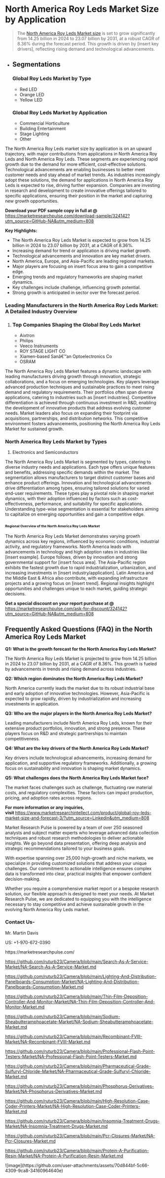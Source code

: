 <h1>North America Roy Leds Market&nbsp;Size by Application</h1><blockquote><p>The <a href="https://marketresearchpulse.com/download-sample/324142?utm_source=GitHub-NA&amp;utm_medium=808">North America Roy Leds Market size</a> is set to grow significantly from 14.25 billion in 2024 to 23.07 billion by 2031, at a robust CAGR of 8.36% during the forecast period. This growth is driven by [insert key drivers], reflecting rising demand and technological advancements.</p></blockquote><ul><li><h2>Segmentations</h2><h3>Global Roy Leds Market by Type</h3><ul><li>Red LED</li><li>Orange LED</li><li>Yellow LED</li></ul><h3>Global Roy Leds Market by Application</h3><ul><li>Commercial Horticulture</li><li>Building Entertainment</li><li>Stage Lighting</li><li>Other</li></ul></li></ul><p>The North America Roy Leds market size by application is on an upward trajectory, with major contributions from applications in North America Roy Leds and North America Roy Leds. These segments are experiencing rapid growth due to the demand for more efficient, cost-effective solutions. Technological advancements are enabling businesses to better meet customer needs and stay ahead of market trends. As industries increasingly adopt these solutions, the demand for applications in North America Roy Leds is expected to rise, driving further expansion. Companies are investing in research and development to create innovative offerings tailored to specific applications, ensuring their position in the market and capturing new growth opportunities.</p><p><strong>Download your PDF sample copy in full at @ </strong><a href="https://marketresearchpulse.com/download-sample/324142?utm_source=GitHub-NA&amp;utm_medium=808">https://marketresearchpulse.com/download-sample/324142?utm_source=GitHub-NA&amp;utm_medium=808</a></p><p><strong>Key Highlights: </strong></p><ul><li>The North America Roy Leds Market is expected to grow from 14.25 billion in 2024 to 23.07 billion by 2031, at a CAGR of 8.36%.</li><li>Increasing demand for trend or application is driving market growth.</li><li>Technological advancements and innovation are key market drivers.</li><li>North America, Europe, and Asia-Pacific are leading regional markets.</li><li>Major players are focusing on insert focus area to gain a competitive edge.</li><li>Emerging trends and regulatory frameworks are shaping market dynamics.</li><li>Key challenges include challenge, influencing growth potential.</li><li>Strong growth is anticipated in sector over the forecast period.</li></ul><h3>Leading Manufacturers in the North America Roy Leds Market: A Detailed Industry Overview</h3><ol><li><h3>Top Companies Shaping the Global Roy Leds Market </h3><ul><li>Aixtron</li><li>Philips</li><li>Veeco Instruments</li><li>ROY STAGE LIGHT CO</li><li>Xiamen-based Sanâ€™an Optoelectronics Co</li><li>OSRAM</li></ul></li></ol><div class="flex max-w-full flex-col flex-grow"><div class="min-h-8 text-message flex w-full flex-col items-end gap-2 whitespace-normal break-words [.text-message+&amp;]:mt-5" dir="auto" data-message-author-role="assistant" data-message-id="fd8432e4-4910-450d-b182-61b7bfb0a01f" data-message-model-slug="gpt-4o"><div class="flex w-full flex-col gap-1 empty:hidden first:pt-[3px]"><div class="markdown prose w-full break-words dark:prose-invert light"><p>The North America Roy Leds Market features a dynamic landscape with leading manufacturers driving growth through innovation, strategic collaborations, and a focus on emerging technologies. Key players leverage advanced production techniques and sustainable practices to meet rising demand and regulatory requirements. Their portfolios often span diverse applications, catering to industries such as [insert industries]. Competitive differentiation is achieved through continuous investment in R&amp;D, enabling the development of innovative products that address evolving customer needs. Market leaders also focus on expanding their footprint via acquisitions, partnerships, and distribution networks. This competitive environment fosters advancements, positioning the North America Roy Leds Market for sustained growth.</p></div></div></div></div><h3>North America Roy Leds Market by Types</h3><ol><li>Electronics and Semiconductors</li></ol><div class="flex max-w-full flex-col flex-grow"><div class="min-h-8 text-message flex w-full flex-col items-end gap-2 whitespace-normal break-words [.text-message+&amp;]:mt-5" dir="auto" data-message-author-role="assistant" data-message-id="084470be-0bb7-4664-bddf-5156b4f41249" data-message-model-slug="gpt-4o-mini"><div class="flex w-full flex-col gap-1 empty:hidden first:pt-[3px]"><div class="markdown prose w-full break-words dark:prose-invert light"><p>The North America Roy Leds Market is segmented by types, catering to diverse industry needs and applications. Each type offers unique features and benefits, addressing specific demands within the market. The segmentation allows manufacturers to target distinct customer bases and enhance product offerings. Innovation and technological advancements drive differentiation among types, ensuring tailored solutions for varied end-user requirements. These types play a pivotal role in shaping market dynamics, with their adoption influenced by factors such as cost-effectiveness, performance, and suitability for specific applications. Understanding type-wise segmentation is essential for stakeholders aiming to capitalize on emerging opportunities and gain a competitive edge.</p></div></div></div></div><h3><span style="font-size: 11px;">Regional Overview of the North America Roy Leds Market</span></h3><div class="flex max-w-full flex-col flex-grow"><div class="min-h-8 text-message flex w-full flex-col items-end gap-2 whitespace-normal break-words [.text-message+&amp;]:mt-5" dir="auto" data-message-author-role="assistant" data-message-id="e9038762-ce64-4e30-91c9-9bd413514231" data-message-model-slug="gpt-4o-mini"><div class="flex w-full flex-col gap-1 empty:hidden first:pt-[3px]"><div class="markdown prose w-full break-words dark:prose-invert light"><p>The North America Roy Leds Market demonstrates varying growth dynamics across key regions, influenced by economic conditions, industrial activity, and regulatory frameworks. North America leads with advancements in technology and high adoption rates in industries like [insert example]. Europe follows, driven by innovation and strong governmental support for [insert focus area]. The Asia-Pacific region exhibits the fastest growth due to rapid industrialization, urbanization, and increasing investments in [insert industry/application]. Latin America and the Middle East &amp; Africa also contribute, with expanding infrastructure projects and a growing focus on [insert trend]. Regional insights highlight opportunities and challenges unique to each market, guiding strategic decisions.</p></div></div></div></div><p><strong>Get a special discount on your report purchase at @ </strong><a href="https://marketresearchpulse.com/ask-for-discount/324142?utm_source=GitHub-NA&amp;utm_medium=808">https://marketresearchpulse.com/ask-for-discount/324142?utm_source=GitHub-NA&amp;utm_medium=808</a></p><h2>Frequently Asked Questions (FAQ) in the North America Roy Leds Market</h2><p><strong>Q1: What is the growth forecast for the North America Roy Leds Market?</strong></p><p>The North America Roy Leds Market is projected to grow from 14.25 billion in 2024 to 23.07 billion by 2031, at a CAGR of 8.36%. This growth is fueled by advancements in trends and rising demand across industries.</p><p><strong>Q2: Which region dominates the North America Roy Leds Market?</strong></p><p>North America currently leads the market due to its robust industrial base and early adoption of innovative technologies. However, Asia-Pacific is expected to grow rapidly, driven by industrialization and increasing investments in application.</p><p><strong>Q3: Who are the major players in the North America Roy Leds Market?</strong></p><p>Leading manufacturers include North America Roy Leds, known for their extensive product portfolios, innovation, and strong presence. These players focus on R&amp;D and strategic partnerships to maintain competitiveness.</p><p><strong>Q4: What are the key drivers of the North America Roy Leds Market?</strong></p><p>Key drivers include technological advancements, increasing demand for application, and supportive regulatory frameworks. Additionally, a growing focus on sustainability and innovation is shaping market dynamics.</p><p><strong>Q5: What challenges does the North America Roy Leds Market face?</strong></p><p>The market faces challenges such as challenge, fluctuating raw material costs, and regulatory complexities. These factors can impact production, pricing, and adoption rates across regions.</p><p><strong>For more information or any inquiries, visit&nbsp;</strong><a href="https://www.marketresearchintellect.com/product/global-roy-leds-market-size-and-forecast-3/?utm_source=Linkedin&utm_medium=808">https://www.marketresearchintellect.com/product/global-roy-leds-market-size-and-forecast-3/?utm_source=Linkedin&utm_medium=808</a></p><p>Market Research Pulse is powered by a team of over 250 seasoned analysts and subject matter experts who leverage advanced data collection techniques and robust research methodologies to deliver actionable insights. We go beyond data presentation, offering deep analysis and strategic recommendations tailored to your business goals.</p><p>With expertise spanning over 25,000 high-growth and niche markets, we specialize in providing customized solutions that address your unique challenges. Our commitment to actionable intelligence ensures complex data is transformed into clear, practical insights that empower confident decision-making.</p><p>Whether you require a comprehensive market report or a bespoke research solution, our flexible approach is designed to meet your needs. At Market Research Pulse, we are dedicated to equipping you with the intelligence necessary to stay competitive and achieve sustainable growth in the evolving North America Roy Leds market.</p><h3><strong>Contact Us-</strong></h3><p>Mr. Martin Davis</p><p>US: +1-970-672-0390</p><p>https://marketresearchpulse.com/</p><p><a href="https://github.com/ruturb23/Camera/blob/main/Search-As-A-Service-Market/NA-Search-As-A-Service-Market.md">https://github.com/ruturb23/Camera/blob/main/Search-As-A-Service-Market/NA-Search-As-A-Service-Market.md</a></p><p><a href="https://github.com/ruturb23/Camera/blob/main/Lighting-And-Distribution-Panelboards-Consumption-Market/NA-Lighting-And-Distribution-Panelboards-Consumption-Market.md">https://github.com/ruturb23/Camera/blob/main/Lighting-And-Distribution-Panelboards-Consumption-Market/NA-Lighting-And-Distribution-Panelboards-Consumption-Market.md</a></p><p><a href="https://github.com/ruturb23/Camera/blob/main/Thin-Film-Deposition-Controller-And-Monitor-Market/NA-Thin-Film-Deposition-Controller-And-Monitor-Market.md">https://github.com/ruturb23/Camera/blob/main/Thin-Film-Deposition-Controller-And-Monitor-Market/NA-Thin-Film-Deposition-Controller-And-Monitor-Market.md</a></p><p><a href="https://github.com/ruturb23/Camera/blob/main/Sodium-Sheabutteramphoacetate-Market/NA-Sodium-Sheabutteramphoacetate-Market.md">https://github.com/ruturb23/Camera/blob/main/Sodium-Sheabutteramphoacetate-Market/NA-Sodium-Sheabutteramphoacetate-Market.md</a></p><p><a href="https://github.com/ruturb23/Camera/blob/main/Recombinant-FVIII-Market/NA-Recombinant-FVIII-Market.md">https://github.com/ruturb23/Camera/blob/main/Recombinant-FVIII-Market/NA-Recombinant-FVIII-Market.md</a></p><p><a href="https://github.com/ruturb23/Camera/blob/main/Professional-Flash-Point-Testers-Market/NA-Professional-Flash-Point-Testers-Market.md">https://github.com/ruturb23/Camera/blob/main/Professional-Flash-Point-Testers-Market/NA-Professional-Flash-Point-Testers-Market.md</a></p><p><a href="https://github.com/ruturb23/Camera/blob/main/Pharmaceutical-Grade-Sulfuryl-Chloride-Market/NA-Pharmaceutical-Grade-Sulfuryl-Chloride-Market.md">https://github.com/ruturb23/Camera/blob/main/Pharmaceutical-Grade-Sulfuryl-Chloride-Market/NA-Pharmaceutical-Grade-Sulfuryl-Chloride-Market.md</a></p><p><a href="https://github.com/ruturb23/Camera/blob/main/Phosphorus-Derivatives-Market/NA-Phosphorus-Derivatives-Market.md">https://github.com/ruturb23/Camera/blob/main/Phosphorus-Derivatives-Market/NA-Phosphorus-Derivatives-Market.md</a></p><p><a href="https://github.com/ruturb23/Camera/blob/main/High-Resolution-Case-Coder-Printers-Market/NA-High-Resolution-Case-Coder-Printers-Market.md">https://github.com/ruturb23/Camera/blob/main/High-Resolution-Case-Coder-Printers-Market/NA-High-Resolution-Case-Coder-Printers-Market.md</a></p><p><a href="https://github.com/ruturb23/Camera/blob/main/Insomnia-Treatment-Drugs-Market/NA-Insomnia-Treatment-Drugs-Market.md">https://github.com/ruturb23/Camera/blob/main/Insomnia-Treatment-Drugs-Market/NA-Insomnia-Treatment-Drugs-Market.md</a></p><p><a href="https://github.com/ruturb23/Camera/blob/main/Pcr-Closures-Market/NA-Pcr-Closures-Market.md">https://github.com/ruturb23/Camera/blob/main/Pcr-Closures-Market/NA-Pcr-Closures-Market.md</a></p><p><a href="https://github.com/ruturb23/Camera/blob/main/Protein-A-Purification-Resin-Market/NA-Protein-A-Purification-Resin-Market.md">https://github.com/ruturb23/Camera/blob/main/Protein-A-Purification-Resin-Market/NA-Protein-A-Purification-Resin-Market.md</a></p>
![image](https://github.com/user-attachments/assets/70d844bf-5c66-4309-9ca8-34160964640e)
